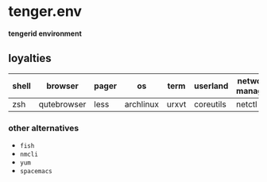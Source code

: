 # tenger.env

**tengerid environment**

## loyalties

shell|browser|pager|os|term|userland|network manager|package manager|editor
---|---|---|---|---|---|---|---|---
zsh|qutebrowser|less|archlinux|urxvt|coreutils|netctl|pacman|vim

### other alternatives

* `fish`
* `nmcli`
* `yum`
* `spacemacs`
